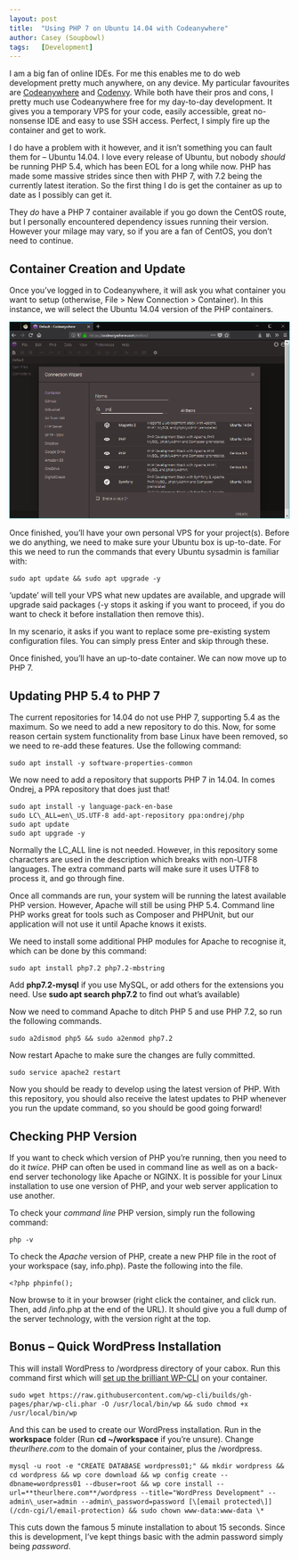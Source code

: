 ```yaml
---
layout: post
title:  "Using PHP 7 on Ubuntu 14.04 with Codeanywhere"
author: Casey (Soupbowl)
tags:   [Development]
---
```


I am a big fan of online IDEs. For me this enables me to do web development pretty much anywhere, on any device. My particular favourites are [Codeanywhere](https://codeanywhere.com/) and [Codenvy](http://codenvy.io/). While both have their pros and cons, I pretty much use Codeanywhere free for my day-to-day development. It gives you a temporary VPS for your code, easily accessible, great no-nonsense IDE and easy to use SSH access. Perfect, I simply fire up the container and get to work.

I do have a problem with it however, and it isn’t something you can fault them for – Ubuntu 14.04. I love every release of Ubuntu, but nobody _should_ be running PHP 5.4, which has been EOL for a long while now. PHP has made some massive strides since then with PHP 7, with 7.2 being the currently latest iteration. So the first thing I do is get the container as up to date as I possibly can get it.

They _do_ have a PHP 7 container available if you go down the CentOS route, but I personally encountered dependency issues running their version. However your milage may vary, so if you are a fan of CentOS, you don’t need to continue.

## Container Creation and Update

Once you’ve logged in to Codeanywhere, it will ask you what container you want to setup (otherwise, File > New Connection > Container). In this instance, we will select the Ubuntu 14.04 version of the PHP containers.

![Screenshot of Codeanywhere container screen showing PHP options](/assets/img/20180415-Capture.webp)

Once finished, you’ll have your own personal VPS for your project(s). Before we do anything, we need to make sure your Ubuntu box is up-to-date. For this we need to run the commands that every Ubuntu sysadmin is familiar with:

```
sudo apt update && sudo apt upgrade -y
```

‘update’ will tell your VPS what new updates are available, and upgrade will upgrade said packages (-y stops it asking if you want to proceed, if you do want to check it before installation then remove this).

In my scenario, it asks if you want to replace some pre-existing system configuration files. You can simply press Enter and skip through these.

Once finished, you’ll have an up-to-date container. We can now move up to PHP 7.

## Updating PHP 5.4 to PHP 7

The current repositories for 14.04 do not use PHP 7, supporting 5.4 as the maximum. So we need to add a new repository to do this. Now, for some reason certain system functionality from base Linux have been removed, so we need to re-add these features. Use the following command:

```
sudo apt install -y software-properties-common
```

We now need to add a repository that supports PHP 7 in 14.04. In comes Ondrej, a PPA repository that does just that!

```
sudo apt install -y language-pack-en-base
sudo LC\_ALL=en\_US.UTF-8 add-apt-repository ppa:ondrej/php
sudo apt update
sudo apt upgrade -y
```

Normally the LC\_ALL line is not needed. However, in this repository some characters are used in the description which breaks with non-UTF8 languages. The extra command parts will make sure it uses UTF8 to process it, and go through fine.

Once all commands are run, your system will be running the latest available PHP version. However, Apache will still be using PHP 5.4. Command line PHP works great for tools such as Composer and PHPUnit, but our application will not use it until Apache knows it exists.

We need to install some additional PHP modules for Apache to recognise it, which can be done by this command:

```
sudo apt install php7.2 php7.2-mbstring
```

Add **php7.2-mysql** if you use MySQL, or add others for the extensions you need. Use **sudo apt search php7.2** to find out what’s available)

Now we need to command Apache to ditch PHP 5 and use PHP 7.2, so run the following commands.

```
sudo a2dismod php5 && sudo a2enmod php7.2
```

Now restart Apache to make sure the changes are fully committed.

```
sudo service apache2 restart
```

Now you should be ready to develop using the latest version of PHP. With this repository, you should also receive the latest updates to PHP whenever you run the update command, so you should be good going forward!

## Checking PHP Version

If you want to check which version of PHP you’re running, then you need to do it _twice_. PHP can often be used in command line as well as on a back-end server techonology like Apache or NGINX. It is possible for your Linux installation to use one version of PHP, and your web server application to use another.

To check your _command line_ PHP version, simply run the following command:

```
php -v
```

To check the _Apache_ version of PHP, create a new PHP file in the root of your workspace (say, info.php). Paste the following into the file.

```
<?php phpinfo();
```

Now browse to it in your browser (right click the container, and click run. Then, add /info.php at the end of the URL). It should give you a full dump of the server technology, with the version right at the top.

## Bonus – Quick WordPress Installation

This will install WordPress to /wordpress directory of your cabox. Run this command first which will [set up the brilliant WP-CLI](https://wp-cli.org/) on your container.

```
sudo wget https://raw.githubusercontent.com/wp-cli/builds/gh-pages/phar/wp-cli.phar -O /usr/local/bin/wp && sudo chmod +x /usr/local/bin/wp
```

And this can be used to create our WordPress installation. Run in the **workspace** folder (Run **cd ~/workspace** if you’re unsure). Change _theurlhere.com_ to the domain of your container, plus the /wordpress.

```
mysql -u root -e "CREATE DATABASE wordpress01;" && mkdir wordpress && cd wordpress && wp core download && wp config create --dbname=wordpress01 --dbuser=root && wp core install --url=**theurlhere.com**/wordpress --title="WordPress Development" --admin\_user=admin --admin\_password=password [\[email protected\]](/cdn-cgi/l/email-protection) && sudo chown www-data:www-data \*
```

This cuts down the famous 5 minute installation to about 15 seconds. Since this is development, I’ve kept things basic with the admin password simply being _password_.
